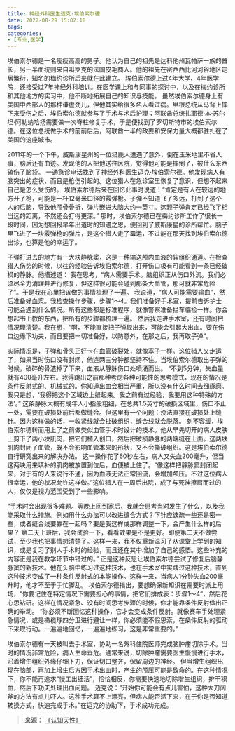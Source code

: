 ```yaml
---
title: 神经外科医生迈克·埃伯索尔德
date: 2022-08-29 15:02:18
tags:
categories:
- [专业,医学]
---
```


埃伯索尔德是一名瘦瘦高高的男子。他认为自己的祖先是达科他州瓦帕萨一族的酋长，另一半血统则来自叫罗克的法国皮毛商人。他的祖先在密西西比河河谷地区定居繁衍，知名的梅约诊所后来就在此建立。
埃伯索尔德上过4年大学、4年医学院，还接受过7年神经外科培训。在医学课上和与同事的探讨中，以及在梅约诊所和其他地方的实习中，他不断地拓展自己的知识与技能。<!--more-->
虽然埃伯索尔德身上有美国中西部人的那种谦虚劲儿，但他其实给很多名人看过病。里根总统从马背上摔下来受伤之后，埃伯索尔德就参与了手术与术后护理；阿联酋总统扎耶德·本·苏尔坦·阿勒纳哈扬需要做一次脊柱修复手术，于是便找到了罗切斯特市的埃伯索尔德。在这位总统做手术的前前后后，阿联酋一半的政要和安保力量大概都驻扎在了美国的这座城市。

2011年的一个下午，威斯康星州的一位猎鹿人遭遇了意外，倒在玉米地里不省人事，脑后还有血迹。发现他的人把他送往医院，觉得他可能是摔倒了，被什么东西磕伤了脑袋。
一通急诊电话找到了神经外科医生迈克·埃伯索尔德。他发现病人有脑突出的症状，而且是枪伤引起的。这位猎人在急诊室里恢复了意识，但想不起来自己是怎么受伤的。
埃伯索尔德后来在回忆此事时说道：“肯定是有人在较远的地方开了枪，可能是一杆12毫米口径的霰弹枪。子弹不知道飞了多远，打到了这个人的后脑，导致他颅骨骨折，弹片嵌进大脑大约一英寸。这颗子弹肯定已经飞了相当远的距离，不然还会打得更深。”
那时，埃伯索尔德已在梅约诊所工作了很长一段时间，因为想回报早年出道时的知遇之恩，便回到了威斯康星的诊所帮忙。脑子里飞进了一块霰弹枪的弹片，是这个猎人走了霉运，不过能在那天找到埃伯索尔德出诊，也算是他的幸运了。

子弹打进去的地方有一大块静脉窦，这是一种输送颅内血液的软组织通道。在检查猎人伤势的时候，以往的经验告诉埃伯索尔德，打开伤口极有可能看到一条已经破损的静脉。他描述道：
我在思考，“病人需要手术。脑组织正从伤口外流。我们必须尽全力清理并进行修复，但这样很可能会碰到那条大血管，那可就非常危险了”。于是我在心里把该做的事情梳理了一遍。
我说道，“病人可能需要输血”，然后准备好血浆。我检查操作步骤，步骤1～4。我们准备好手术室，提前告诉护士可能会遇到什么情况。所有这些都是标准程序，就像警察准备拦车临检一样。你会想起书上教的东西，把所有的步骤都梳理一遍。
然后我走进手术室，还有时间把情况理清楚。我在想，“啊，不能直接把子弹取出来，可能会引起大出血。要在伤口边缘下功夫，而且要把一切准备好，以防意外，在那之后，我再取子弹”。

实际情况是，子弹和骨头正好卡在血管破裂处，就像塞子一样。这位猎人又走运了，如果当时伤口没有封闭，他连两三分钟都坚持不住。当埃伯索尔德取出子弹的时候，破碎的骨渣掉了下来，血液从静脉伤口处喷涌而出。
“不到5分钟，失血量就有400毫升左右。我得跳出之前那种考虑各种可能性的思考模式，现在的情况是条件反射式的、机械式的。你知道出血会相当严重，所以没有什么时间去细琢磨。我只是想，‘我得把这个区域边上缝起来。我之前有过经验，我要用这种特殊的方法’。”
这条静脉大概有成年人小指般粗细，在总共1.5英寸的破损区域里，伤口不止一处，需要在破损处前后都做缝合。但这里有一个问题：没法直接在破损处上缝针。因为这样做的话，一收紧线就会扯破组织，缝合线就会脱落。
刻不容缓，埃伯索尔德转而用上了之前做类似血管手术时设计的技术。他从早先切开的病人皮肤上剪下了两小块肌肉，把它们植入创口，然后把破损静脉的两端缝在上面。这两块肌肉封闭了血管，既不会影响血管本来的形状，又不会撕破组织。这是埃伯索尔德自行研究出来的解决办法。
这一操作花了60秒左右，病人又失血200毫升，但当这两块用来填补的肌肉被放置到位后，血便被止住了。“像这样把静脉窦封闭起来，对于有的人来说行不通，因为血液无法正常回流，会增加颅压。不过这位病人很幸运，他的状况允许这样做。”这位猎人在一周后出院，成了与死神擦肩而过的人，仅仅是视力范围受到了一些影响。

“手术时会出现很多难题。等晚上回到家后，我就会思考当时发生了什么，以及我能采取什么措施。例如用什么办法可以改进缝合方式？下针应该疏一些还是密一些，或者缝合线要靠在一起吗？要是我这样或那样调整一下，会产生什么样的后果？
第二天上班后，我会试验一下，看看效果是不是更好。即便第二天不做尝试，至少我也把事情想清楚了。这样一来，我不仅重新温习了从课堂上学到的知识，或是复习了别人手术时的经验，而且还在其中增加了自己的感悟。这些补充的内容正是我在教学环节中错过的。”
正是这种反思让埃伯索尔德尝试了修复后脑静脉窦的新技术。他在头脑中练习过这种技术，也在手术室中实践过这种技术，直到这种技术变成了一种条件反射式的本能操作。这样一来，当病人1分钟失血200毫升时，他才不至于手忙脚乱。
埃伯索尔德指出，要想确保新知识在需要时派上用场，“你要记住在特定情况下需要担心的事情，把它们排成表：步骤1～4”，然后花心思钻研。这样在情况紧急、没有时间思考步骤的时候，你才能靠条件反射做出正确的举动。
“你必须不断回忆这种操作，它才会变成条件反射。就像赛车手处理紧急情况，或是橄榄球四分卫进行避让一样，你必须能不假思索，在条件反射的驱动下采取行动。一遍遍地回忆，一遍遍地练习，这是非常重要的。”

埃伯索尔德有一天被叫去手术室，协助一名外科住院医师完成脑肿瘤切除手术。当时的情况非常危险，病人生命垂危。通常来说，切除肿瘤需要医生慢慢进行手术，沿着增生组织外缘仔细下刀，保证切口整齐，保留周边的神经。
但当增生组织出现在脑部，再加上增生后方因手术出血时，产生的颅压可能是致命的。在这种情况下，你不能再追求“慢工出细活”，恰恰相反，你需要快速地切除增生组织，排干积血，然后下功夫处理出血问题。
迈克说：“开始你可能会有点儿害怕，这种大刀阔斧的方法有点儿吓人。这种手术算不上漂亮，但病人能否活下来，在于你是否知道转换方式，快速完成手术。”在迈克的协助下，手术成功完成。

>**来源：**
>[《认知天性》](https://yamaeye.github.io/docs/#/读书/学习/认知天性)

